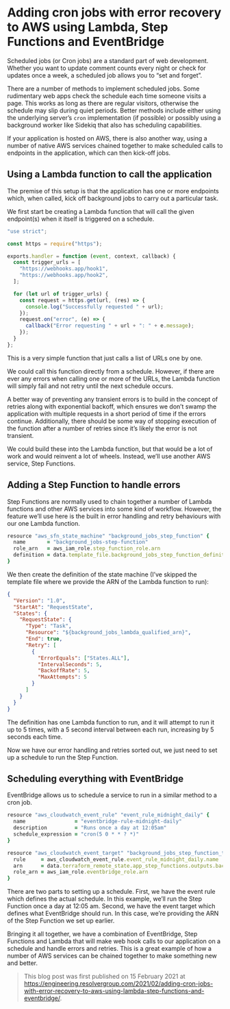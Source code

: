 # Adding cron jobs with error recovery to AWS using Lambda, Step Functions and EventBridge

Scheduled jobs (or Cron jobs) are a standard part of web development. Whether you want to update comment counts every night or check for updates once a week, a scheduled job allows you to “set and forget”.

There are a number of methods to implement scheduled jobs. Some rudimentary web apps check the schedule each time someone visits a page. This works as long as there are regular visitors, otherwise the schedule may slip during quiet periods. Better methods include either using the underlying server’s `cron` implementation (if possible) or possibly using a background worker like Sidekiq that also has scheduling capabilities.

If your application is hosted on AWS, there is also another way, using a number of native AWS services chained together to make scheduled calls to endpoints in the application, which can then kick-off jobs.

## Using a Lambda function to call the application

The premise of this setup is that the application has one or more endpoints which, when called, kick off background jobs to carry out a particular task.

We first start be creating a Lambda function that will call the given endpoint(s) when it itself is triggered on a schedule.

```jsx
"use strict";

const https = require("https");

exports.handler = function (event, context, callback) {
  const trigger_urls = [
    "https://webhooks.app/hook1",
    "https://webhooks.app/hook2",
  ];

  for (let url of trigger_urls) {
    const request = https.get(url, (res) => {
      console.log("Successfully requested " + url);
    });
    request.on("error", (e) => {
      callback("Error requesting " + url + ": " + e.message);
    });
  }
};
```

This is a very simple function that just calls a list of URLs one by one.

We could call this function directly from a schedule. However, if there are ever any errors when calling one or more of the URLs, the Lambda function will simply fail and not retry until the next schedule occurs.

A better way of preventing any transient errors is to build in the concept of retries along with exponential backoff, which ensures we don’t swamp the application with multiple requests in a short period of time if the errors continue. Additionally, there should be some way of stopping execution of the function after a number of retries since it’s likely the error is not transient.

We could build these into the Lambda function, but that would be a lot of work and would reinvent a lot of wheels. Instead, we’ll use another AWS service, Step Functions.

## Adding a Step Function to handle errors

Step Functions are normally used to chain together a number of Lambda functions and other AWS services into some kind of workflow. However, the feature we’ll use here is the built in error handling and retry behaviours with our one Lambda function.

```ruby
resource "aws_sfn_state_machine" "background_jobs_step_function" {
  name       = "background_jobs-step-function"
  role_arn   = aws_iam_role.step_function_role.arn
  definition = data.template_file.background_jobs_step_function_definition_template.rendered
}
```

We then create the definition of the state machine (I’ve skipped the template file where we provide the ARN of the Lambda function to run):

```json
{
  "Version": "1.0",
  "StartAt": "RequestState",
  "States": {
    "RequestState": {
      "Type": "Task",
      "Resource": "${background_jobs_lambda_qualified_arn}",
      "End": true,
      "Retry": [
        {
          "ErrorEquals": ["States.ALL"],
          "IntervalSeconds": 5,
          "BackoffRate": 5,
          "MaxAttempts": 5
        }
      ]
    }
  }
}
```

The definition has one Lambda function to run, and it will attempt to run it up to 5 times, with a 5 second interval between each run, increasing by 5 seconds each time.

Now we have our error handling and retries sorted out, we just need to set up a schedule to run the Step Function.

## Scheduling everything with EventBridge

EventBridge allows us to schedule a service to run in a similar method to a cron job.

```ruby
resource "aws_cloudwatch_event_rule" "event_rule_midnight_daily" {
  name                = "eventbridge-rule-midnight-daily"
  description         = "Runs once a day at 12:05am"
  schedule_expression = "cron(5 0 * * ? *)"
}

resource "aws_cloudwatch_event_target" "background_jobs_step_function_target" {
  rule     = aws_cloudwatch_event_rule.event_rule_midnight_daily.name
  arn      = data.terraform_remote_state.app_step_functions.outputs.background_jobs_step_function_arn
  role_arn = aws_iam_role.eventbridge_role.arn
}
```

There are two parts to setting up a schedule. First, we have the event rule which defines the actual schedule. In this example, we’ll run the Step Function once a day at 12:05 am. Second, we have the event target which defines what EventBridge should run. In this case, we’re providing the ARN of the Step Function we set up earlier.

Bringing it all together, we have a combination of EventBridge, Step Functions and Lambda that will make web hook calls to our application on a schedule and handle errors and retries. This is a great example of how a number of AWS services can be chained together to make something new and better.

> This blog post was first published on 15 February 2021 at <https://engineering.resolvergroup.com/2021/02/adding-cron-jobs-with-error-recovery-to-aws-using-lambda-step-functions-and-eventbridge/>.
